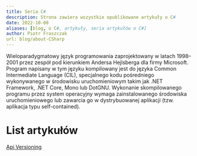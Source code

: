 ```yaml
---
title: Seria C#
description: Strona zawiera wszystkie opublikowane artykuły o C#
date: 2022-10-08
aliases: [blog, o C#, artykuły, seria artykułów o C#]
author: Piotr Fraszczak
url: blog/about-CSharp
---
```


Wieloparadygmatowy język programowania zaprojektowany w latach 1998–2001 przez zespół pod kierunkiem Andersa Hejlsberga dla firmy Microsoft. <!--more-->
Program napisany w tym języku kompilowany jest do języka Common Intermediate Language (CIL), specjalnego kodu pośredniego wykonywanego w środowisku uruchomieniowym takim jak .NET Framework, .NET Core, Mono lub DotGNU. Wykonanie skompilowanego programu przez system operacyjny wymaga zainstalowanego środowiska uruchomieniowego lub zawarcia go w dystrybuowanej aplikacji (tzw. aplikacja typu self-contained).

# List artykułów

[Api Versioning](/blog/api-versioning)
